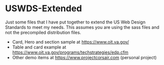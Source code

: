 # USWDS-Extended
Just some files that I have put together to extend the US Web Design Standards to meet my needs. This assumes you are using the sass files and not the precompiled distribution files.

* Card, Hero and section sample at https://www.oit.va.gov/
* Table and card example at https://www.oit.va.gov/programs/techstrategies/edp.cfm 
* Other demo items at https://www.projectcorsair.com (personal project)
